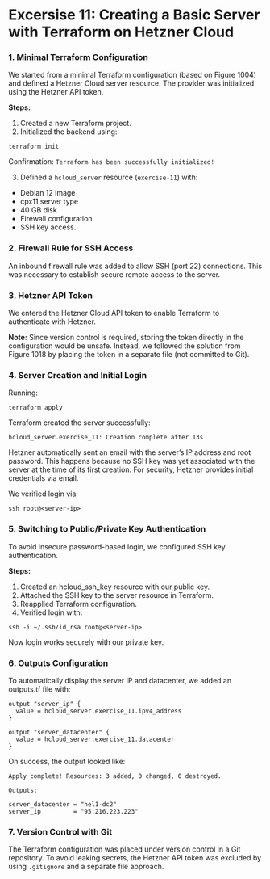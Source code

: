 # Excersise 11: Creating a Basic Server with Terraform on Hetzner Cloud

### 1. Minimal Terraform Configuration

We started from a minimal Terraform configuration (based on Figure 1004) and defined a Hetzner Cloud server resource. The provider was initialized using the Hetzner API token.

**Steps:**

1. Created a new Terraform project.
2. Initialized the backend using:

```hlc
terraform init
```

Confirmation: `Terraform has been successfully initialized!`

3. Defined a `hcloud_server` resource (`exercise-11`) with:

- Debian 12 image
- cpx11 server type
- 40 GB disk
- Firewall configuration
- SSH key access.

### 2. Firewall Rule for SSH Access

An inbound firewall rule was added to allow SSH (port 22) connections.
This was necessary to establish secure remote access to the server.

### 3. Hetzner API Token

We entered the Hetzner Cloud API token to enable Terraform to authenticate with Hetzner.

**Note:** Since version control is required, storing the token directly in the configuration would be unsafe. Instead, we followed the solution from Figure 1018 by placing the token in a separate file (not committed to Git).

### 4. Server Creation and Initial Login

Running:

```hcl
terraform apply
```

Terraform created the server successfully:

```hcl
hcloud_server.exercise_11: Creation complete after 13s
```

Hetzner automatically sent an email with the server’s IP address and root password.
This happens because no SSH key was yet associated with the server at the time of its first creation. For security, Hetzner provides initial credentials via email.

We verified login via:

```hcl
ssh root@<server-ip>
```

### 5. Switching to Public/Private Key Authentication

To avoid insecure password-based login, we configured SSH key authentication.

**Steps:**

1. Created an hcloud_ssh_key resource with our public key.
2. Attached the SSH key to the server resource in Terraform.
3. Reapplied Terraform configuration.
4. Verified login with:

```hcl
ssh -i ~/.ssh/id_rsa root@<server-ip>
```

Now login works securely with our private key.

### 6. Outputs Configuration

To automatically display the server IP and datacenter, we added an outputs.tf file with:

```hcl
output "server_ip" {
  value = hcloud_server.exercise_11.ipv4_address
}

output "server_datacenter" {
  value = hcloud_server.exercise_11.datacenter
}
```

On success, the output looked like:

```hcl
Apply complete! Resources: 3 added, 0 changed, 0 destroyed.

Outputs:

server_datacenter = "hel1-dc2"
server_ip         = "95.216.223.223"
```

### 7. Version Control with Git

The Terraform configuration was placed under version control in a Git repository.
To avoid leaking secrets, the Hetzner API token was excluded by using `.gitignore` and a separate file approach.
